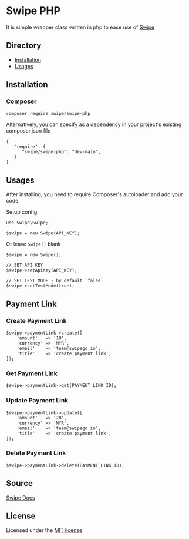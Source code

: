 # Swipe PHP

It is simple wrapper class written in php to ease use of [Swipe](https://swipego.io) 

## Directory
* [Installation](#installation)
* [Usages](#usages)

## Installation

### Composer
```
composer require swipe/swipe-php
```
Alternatively, you can specify as a dependency in your project's existing composer.json file
```
{
   "require": {
      "swipe/swipe-php": "dev-main",
   }
}
```


## Usages
After installing, you need to require Composer's autoloader and add your code.

Setup config
```$xslt
use Swipe\Swipe;

$swipe = new Swipe(API_KEY);
```

Or leave `Swipe()` blank
```
$swipe = new Swipe();

// SET API KEY
$swipe->setApiKey(API_KEY);

// SET TEST MODE - by default `false`
$swipe->setTestMode(true);

```

## Payment Link

### Create Payment Link
```$xslt
$swipe->paymentLink->create([
    'amount'   => '10',
    'currency' => 'MYR',
    'email'    => 'team@swipego.io',
    'title'    => 'create payment link',
]);
```

### Get Payment Link
```$xslt
$swipe->paymentLink->get(PAYMENT_LINK_ID);
```

### Update Payment Link
```$xslt
$swipe->paymentLink->update([
    'amount'   => '20',
    'currency' => 'MYR',
    'email'    => 'team@swipego.io',
    'title'    => 'create payment link',
]);
```

### Delete Payment Link
```$xslt
$swipe->paymentLink->delete(PAYMENT_LINK_ID);
```

## Source
[Swipe Docs](https://dev-api.swipego.io/docs/)


## License
Licensed under the [MIT license](http://opensource.org/licenses/MIT)